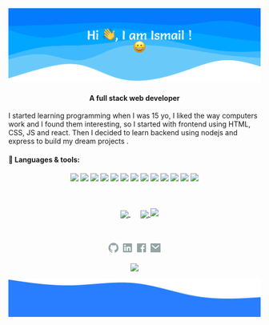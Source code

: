 <img src="./assets/hero-image.svg">

<div align="center">
<h4> A full stack web developer</h4>
</div>

<p>I started learning programming when I was 15 yo, I liked the way computers work and I found them interesting, so I started with frontend using HTML, CSS, JS and react. 
Then I decided to learn backend using nodejs and express to build my dream projects .</p>

<h4>🎯 Languages & tools:</h4>

<div align='center'>
<img height=50 src="https://cdn.jsdelivr.net/gh/devicons/devicon/icons/html5/html5-original.svg" />
<img height=50 src="https://cdn.jsdelivr.net/gh/devicons/devicon/icons/css3/css3-original.svg" />
<img src="https://cdn.jsdelivr.net/gh/devicons/devicon/icons/javascript/javascript-original.svg" />
<img src="https://cdn.jsdelivr.net/gh/devicons/devicon/icons/typescript/typescript-original.svg" />
<img src="https://cdn.jsdelivr.net/gh/devicons/devicon/icons/nodejs/nodejs-original.svg" />
<img height=50 src="https://cdn.jsdelivr.net/gh/devicons/devicon/icons/react/react-original.svg" />
<img src="https://cdn.jsdelivr.net/gh/devicons/devicon/icons/nextjs/nextjs-original.svg" />
<img height=50 src="https://cdn.jsdelivr.net/gh/devicons/devicon/icons/python/python-original.svg"/>
<img src="https://cdn.jsdelivr.net/gh/devicons/devicon/icons/php/php-original.svg" />
<img src="https://cdn.jsdelivr.net/gh/devicons/devicon/icons/laravel/laravel-plain-wordmark.svg" />
<img src="https://cdn.jsdelivr.net/gh/devicons/devicon/icons/mysql/mysql-original-wordmark.svg" />
<img height=50 src="https://cdn.jsdelivr.net/gh/devicons/devicon/icons/git/git-plain.svg"/>
<img height=50 src="https://cdn.jsdelivr.net/gh/devicons/devicon/icons/github/github-original.svg"/>
</div>

<br>
<br>
<br>

<div align='center'>
<a href="https://github.com/ismailajizou/github-readme-stats" style='margin: 20px;'>
  <img src="https://github-readme-stats.vercel.app/api?username=ismailajizou&show_icons=true&theme=dracula" align='center' /> 
</a>
<a href="https://github.com/ismailajizou/github-readme-stats">
  <img src="https://github-readme-stats.vercel.app/api/top-langs/?username=ismailajizou&layout=compact&theme=dracula" align='center' /> 
</a>
<img src="https://github-readme-streak-stats.herokuapp.com/?user=ismailajizou"/>
</div>

<br>
<div align='center' style='margin-top: 30px;'>
<a href="https://github.com/ismailajizou"><img src='./assets/github.png'></a>
<a href="https://www.linkedin.com/in/ismail-ajizou-278837202"><img src='./assets/linkedin.png'></a>
<a href="https://www.facebook.com/ismail.ajizou"><img src='./assets/facebook.png'></a>
<a href="mailto: ismailajizoumo@gmail.com"><img src='./assets/mail.png'></a>
</div>

<p align="center">
  <a href="https://visitor-badge.glitch.me/">
    <img align="center" src="https://page-views.glitch.me/badge?page_id=ismailajizou.ismailajizou">
  </a>
</p>
<img src="./assets/footer.svg">

